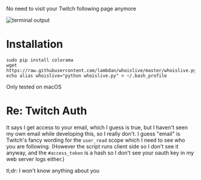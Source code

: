 No need to visit your Twitch following page anymore

![terminal output](http://i.imgur.com/Ysz5epa.png)

# Installation

    sudo pip install colorama
    wget https://raw.githubusercontent.com/lambdan/whoislive/master/whoislive.py
    echo alias whoislive="python whoislive.py" > ~/.bash_profile

Only tested on macOS

# Re: Twitch Auth

It says I get access to your email, which I guess is true, but I haven't seen my own email while developing this, so I really don't. I guess "email" is Twitch's fancy wording for the `user_read` scope which I need to see who you are following.
(However the script runs client side so I don't see it anyway, and the `#access_token` is a hash so I don't see your oauth key in my web server logs either.)

tl;dr: I won't know anything about you
